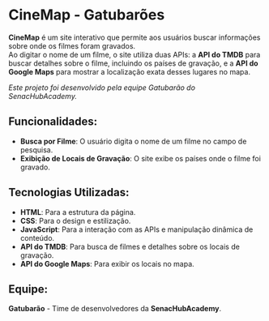 # CineMap - Gatubarões

**CineMap** é um site interativo que permite aos usuários buscar informações sobre onde os filmes foram gravados.  
Ao digitar o nome de um filme, o site utiliza duas APIs: a **API do TMDB** para buscar detalhes sobre o filme, incluindo os países de gravação, e a **API do Google Maps** para mostrar a localização exata desses lugares no mapa.

*Este projeto foi desenvolvido pela equipe Gatubarão do SenacHubAcademy.*

## Funcionalidades:

- **Busca por Filme**: O usuário digita o nome de um filme no campo de pesquisa.
- **Exibição de Locais de Gravação**: O site exibe os países onde o filme foi gravado.

## Tecnologias Utilizadas:

- **HTML**: Para a estrutura da página.
- **CSS**: Para o design e estilização.
- **JavaScript**: Para a interação com as APIs e manipulação dinâmica de conteúdo.
- **API do TMDB**: Para busca de filmes e detalhes sobre os locais de gravação.
- **API do Google Maps**: Para exibir os locais no mapa.

## Equipe:

**Gatubarão** - Time de desenvolvedores da **SenacHubAcademy**.
